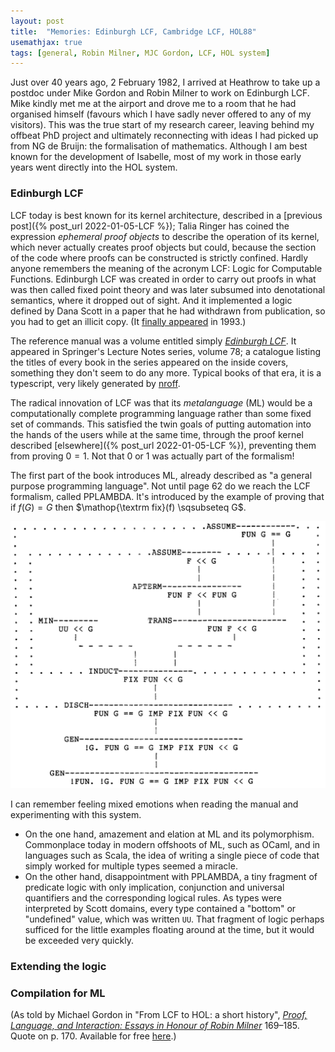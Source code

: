 ```yaml
---
layout: post
title:  "Memories: Edinburgh LCF, Cambridge LCF, HOL88"
usemathjax: true 
tags: [general, Robin Milner, MJC Gordon, LCF, HOL system]
---
```


Just over 40 years ago, 2 February 1982, I arrived at Heathrow to take up a postdoc under Mike Gordon and Robin Milner to work on Edinburgh LCF.
Mike kindly met me at the airport and drove me to a room that he had organised himself (favours which I have sadly never offered to any of my visitors).
This was the true start of my research career, leaving behind my offbeat PhD project
and ultimately reconnecting with ideas I had picked up from NG de Bruijn: the formalisation of mathematics.
Although I am best known for the development of Isabelle, most of my work in those early years went directly into the HOL system.

### Edinburgh LCF

LCF today is best known for its kernel architecture, described in a 
[previous post]({% post_url 2022-01-05-LCF %});
Talia Ringer has coined the expression *ephemeral proof objects* to describe the operation of its kernel, which never actually creates proof objects but could,
because the section of the code where proofs can be constructed is strictly confined.
Hardly anyone remembers the meaning of the acronym LCF: Logic for Computable Functions.
Edinburgh LCF was created in order to carry out proofs in what was then called fixed point theory and was later subsumed into denotational semantics, where it dropped out of sight.
And it implemented a logic defined by Dana Scott in a paper that he had withdrawn from publication, so you had to get an illicit copy.
(It [finally appeared](https://doi.org/10.1016/0304-3975(93)90095-B) in 1993.)

The reference manual was a volume entitled simply [*Edinburgh LCF*](https://link.springer.com/book/10.1007/3-540-09724-4).
It appeared in Springer's Lecture Notes series, volume 78; a catalogue listing the titles of every book in the series appeared on the inside covers, something they don't seem to do any more. Typical books of that era, it is a typescript, very likely generated by [nroff](https://en.wikipedia.org/wiki/Nroff).

The radical innovation of LCF was that its *metalanguage* (ML) would be a computationally complete programming language rather than some fixed set of commands.
This satisfied the twin goals of putting automation into the hands of the users 
while at the same time, through the proof kernel described [elsewhere]({% post_url 2022-01-05-LCF %}), preventing them from proving $0=1$.
Not that 0 or 1 was actually part of the formalism!

The first part of the book introduces ML, already described as "a general purpose programming language".
Not until page 62 do we reach the LCF formalism, called PPLAMBDA.
It's introduced by the example of proving that if $f(G)=G$ then $\mathop{\textrm fix}(f) \sqsubseteq G$.

<img src="/images/PPLAMBDA-proof.png" alt="PPLAMBDA proof of a small example" width="750"/>

I can remember feeling mixed emotions when reading the manual and experimenting with this system.
* On the one hand, amazement and elation at ML and its polymorphism.
Commonplace today in modern offshoots of ML, such as OCaml, and in languages such as Scala,
the idea of writing a single piece of code that simply worked for multiple types seemed a miracle.
* On the other hand, disappointment with PPLAMBDA, a tiny fragment of predicate logic with only implication, conjunction and universal quantifiers and the corresponding logical rules.
As types were interpreted by Scott domains, every type contained a "bottom" or "undefined" value, which was written `UU`.
That fragment of logic perhaps sufficed for the little examples floating around at the time, but it would be exceeded very quickly.


### Extending the logic

### Compilation for ML


(As told by Michael Gordon in
"From LCF to HOL: a short history",
*[Proof, Language, and Interaction: Essays in Honour of Robin Milner](https://mitpress.mit.edu/books/proof-language-and-interaction)* 169–185.
Quote on p. 170. Available for free [here](https://www.cl.cam.ac.uk/archive/mjcg/papers/HolHistory.pdf).)
